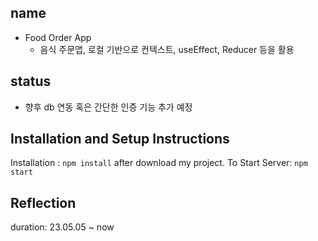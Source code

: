 ## name
* Food Order App
  * 음식 주문앱, 로컬 기반으로 컨텍스트, useEffect, Reducer 등을 활용

## status
* 향후 db 연동 혹은 간단한 인증 기능 추가 예정

## Installation and Setup Instructions
Installation :  `npm install` after download  my project.
To Start Server: `npm start` 

## Reflection
duration: 23.05.05 ~ now
